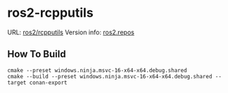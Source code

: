 # ros2-rcpputils

URL: [ros2/rcpputils](https://github.com/ros2/rcpputils.git)
Version info: [ros2.repos](https://github.com/ros2/ros2/blob/iron-release/ros2.repos)

## How To Build
```
cmake --preset windows.ninja.msvc-16-x64-x64.debug.shared
cmake --build --preset windows.ninja.msvc-16-x64-x64.debug.shared --target conan-export
```

